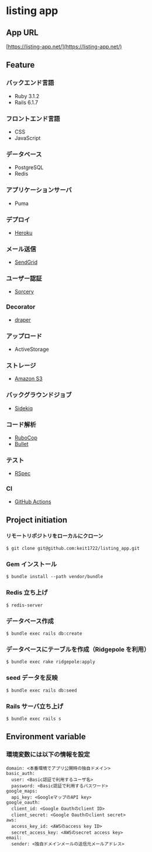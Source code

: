 # listing app

## App URL

[https://listing-app.net/](https://listing-app.net/)

## Feature

### バックエンド言語

- Ruby 3.1.2
- Rails 6.1.7

### フロントエンド言語

- CSS
- JavaScript

### データベース

- PostgreSQL
- Redis

### アプリケーションサーバ

- Puma

### デプロイ

- [Heroku](https://jp.heroku.com/home)

### メール送信

- [SendGrid](https://sendgrid.com/)

### ユーザー認証

- [Sorcery](https://github.com/Sorcery/sorcery)

### Decorator

- [draper](https://github.com/drapergem/draper)

### アップロード

- ActiveStorage

### ストレージ

- [Amazon S3](https://docs.aws.amazon.com/AmazonS3/latest/userguide//Welcome.html)

### バックグラウンドジョブ

- [Sidekiq](https://github.com/mperham/sidekiq)

### コード解析

- [RuboCop](https://github.com/rubocop/rubocop)
- [Bullet](https://github.com/flyerhzm/bullet)

### テスト

- [RSpec](https://github.com/rspec/rspec-rails)

### CI

- [GitHub Actions](https://docs.github.com/en/actions)

## Project initiation

#### リモートリポジトリをローカルにクローン

```
$ git clone git@github.com:keit1722/listing_app.git
```

### Gem インストール

```
$ bundle install --path vendor/bundle
```

### Redis 立ち上げ

```
$ redis-server
```

### データベース作成

```
$ bundle exec rails db:create
```

### データベースにテーブルを作成（Ridgepole を利用）

```
$ bundle exec rake ridgepole:apply
```

### seed データを反映

```
$ bundle exec rails db:seed
```

### Rails サーバ立ち上げ

```
$ bundle exec rails s
```

## Environment variable

### 環境変数には以下の情報を設定

```
domain: <本番環境でアプリ公開時の独自ドメイン>
basic_auth:
  user: <Basic認証で利用するユーザ名>
  password: <Basic認証で利用するパスワード>
google_maps:
  api_key: <GoogleマップのAPI key>
google_oauth:
  client_id: <Google Oauthのclient ID>
  client_secret: <Google Oauthのclient secret>
aws:
  access_key_id: <AWSのaccess key ID>
  secret_access_key: <AWSのsecret access key>
email:
  sender: <独自ドメインメールの送信元メールアドレス>
```
